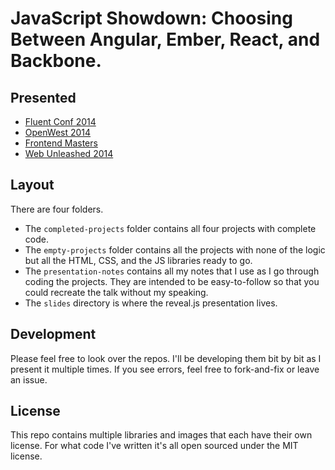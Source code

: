 # JavaScript Showdown: Choosing Between Angular, Ember, React, and Backbone.

## Presented

- [Fluent Conf 2014](http://fluentconf.com/fluent2014/public/schedule/detail/31870)
- [OpenWest 2014](http://www.openwest.org/)
- [Frontend Masters](https://frontendmasters.com/workshops/javascript-framework-showdown/)
- [Web Unleashed 2014](http://fitc.ca/speaker/brian-holt/?event=15315)

## Layout

There are four folders.

- The `completed-projects` folder contains all four projects with complete code.
- The `empty-projects` folder contains all the projects with none of the logic but all the HTML, CSS, and the JS libraries ready to go.
- The `presentation-notes` contains all my notes that I use as I go through coding the projects. They are intended to be easy-to-follow so that you could recreate the talk without my speaking.
- The `slides` directory is where the reveal.js presentation lives.

## Development

Please feel free to look over the repos. I'll be developing them bit by bit as I present it multiple times. If you see errors, feel free to fork-and-fix or leave an issue.

## License

This repo contains multiple libraries and images that each have their own license. For what code I've written it's all open sourced under the MIT license.
